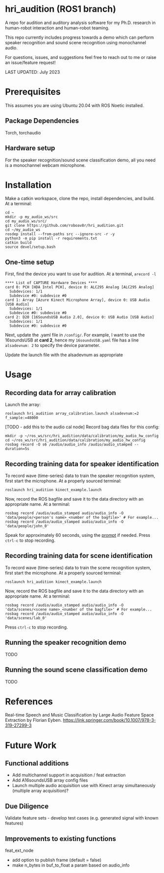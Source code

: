 # hri_audition (ROS1 branch)
A repo for audition and auditory analysis software for my Ph.D. research in human-robot interaction and human-robot teaming.

This repo currently includes progress towards a demo which can perform speaker recognition and sound scene recognition using monochannel audio.

For questions, issues, and suggestions feel free to reach out to me or raise an issue/feature request!

LAST UPDATED: July 2023

# Prerequisites
This assumes you are using Ubuntu 20.04 with ROS Noetic installed.

## Package Dependencies
Torch, torchaudio

## Hardware setup
For the speaker recognition/sound scene classification demo, all you need is a monochannel webcam microphone.

# Installation
Make a catkin workspace, clone the repo, install dependencies, and build. At a terminal:
```
cd ~
mkdir -p my_audio_ws/src
cd my_audio_ws/src/
git clone https://github.com/roboav8r/hri_audition.git
cd ~/my_audio_ws
rosdep install --from-paths src --ignore-src -r -y 
python3 -m pip install -r requirements.txt
catkin build
source devel/setup.bash
```

## One-time setup
First, find the device you want to use for audition. At a terminal, `arecord -l`
```
**** List of CAPTURE Hardware Devices ****
card 0: PCH [HDA Intel PCH], device 0: ALC295 Analog [ALC295 Analog]
  Subdevices: 1/1
  Subdevice #0: subdevice #0
card 1: Array [Azure Kinect Microphone Array], device 0: USB Audio [USB Audio]
  Subdevices: 1/1
  Subdevice #0: subdevice #0
card 2: D20 [16SoundsUSB Audio 2.0], device 0: USB Audio [USB Audio]
  Subdevices: 1/1
  Subdevice #0: subdevice #0
```
Next, update the .yaml file in `/config/`. For example, I want to use the 16soundsUSB at **card 2**, hence my `16soundsUSB.yaml` file has a line `alsadevnum: 2` to specify the device parameter.

Update the launch file with the alsadevnum as appropriate

# Usage

## Recording data for array calibration
Launch the array:
```
roslaunch hri_audition array_calibration.launch alsadevnum:=2 f_sample:=48000
```

[TODO - add this to the audio cal node]
Record bag data files for this config:
```
mkdir -p ~/ros_ws/src/hri_audition/data/calibration/my_audio_hw_config
cd ~/ros_ws/src/hri_audition/data/calibration/my_audio_hw_config
rosbag record -O s6 /audio/audio_info /audio/audio_stamped --duration=5s
```

## Recording training data for speaker identification
To record wave (time-series) data to train the speaker recognition system, first start the microphone. At a properly sourced terminal: 
```
roslaunch hri_audition kinect_example.launch
```

Now, record the ROS bagfile and save it to the data directory with an appropriate name. At a terminal:
```
rosbag record /audio/audio_stamped audio/audio_info -O 'data/people/<person's name>_<number of the bagfile>' # For example...
rosbag record /audio/audio_stamped audio/audio_info -O 'data/people/john_0'
```
Speak for approximately 60 seconds, using the [prompt](prompt.md) if needed.
Press `ctrl-c` to stop recording.

## Recording training data for scene identification
To record wave (time-series) data to train the scene recognition system, first start the microphone. At a properly sourced terminal: 
```
roslaunch hri_audition kinect_example.launch
```

Now, record the ROS bagfile and save it to the data directory with an appropriate name. At a terminal:
```
rosbag record /audio/audio_stamped audio/audio_info -O 'data/scenes/<scene name>_<number of the bagfile>' # For example...
rosbag record /audio/audio_stamped audio/audio_info -O 'data/scenes/lab_0'
```
Press `ctrl-c` to stop recording.

## Running the speaker recognition demo
TODO
## Running the sound scene classification demo
TODO

# References
Real-time Speech and Music Classification by Large Audio Feature Space Extraction by Florian Eyben.
https://link.springer.com/book/10.1007/978-3-319-27299-3

# Future Work

## Functional additions
- Add multichannel support in acquisition / feat extraction
- Add A16soundsUSB array config files
- Launch multiple audio acquisition use with Kinect array simultaneously (multiple array acquisition)?

## Due Diligence
Validate feature sets - develop test cases (e.g. generated signal with known features)

## Improvements to existing functions
feat_ext_node
- add option to publish frame (default = false)
- make n_bytes in buf_to_float a param based on audio_info
